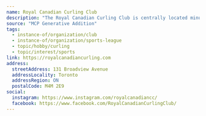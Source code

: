```yaml
---
name: Royal Canadian Curling Club
description: "The Royal Canadian Curling Club is centrally located minutes from downtown Toronto, on Broadview Avenue, a few doors north of Queen Street East. Whether you are a novice or an established curler, there is a league for you at Royals. House leagues are scheduled six day/nights a week."
source: "MCP Generative Addition"
tags:
  - instance-of/organization/club
  - instance-of/organization/sports-league
  - topic/hobby/curling
  - topic/interest/sports
link: https://royalcanadiancurling.com
address:
  streetAddress: 131 Broadview Avenue
  addressLocality: Toronto
  addressRegion: ON
  postalCode: M4M 2E9
social:
  instagram: https://www.instagram.com/royalcanadiancc/
  facebook: https://www.facebook.com/RoyalCanadianCurlingClub/
---
```

